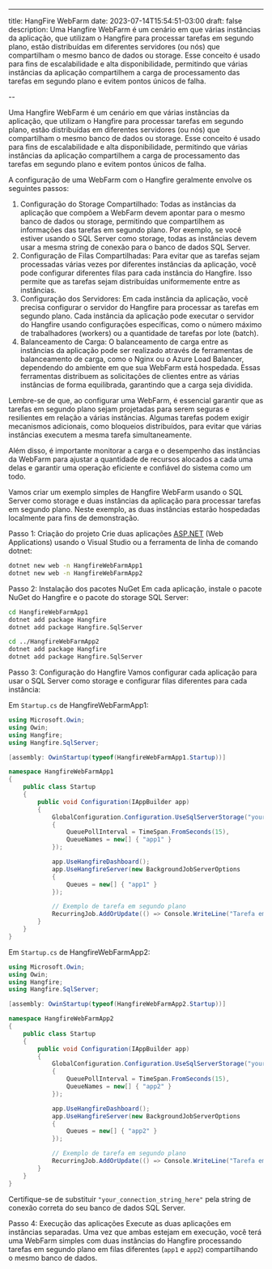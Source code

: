 ---
title: HangFire WebFarm
date: 2023-07-14T15:54:51-03:00
draft: false
description: Uma Hangfire WebFarm é um cenário em que várias instâncias da aplicação, que utilizam o Hangfire para processar tarefas em segundo plano, estão distribuídas em diferentes servidores (ou nós) que compartilham o mesmo banco de dados ou storage. Esse conceito é usado para fins de escalabilidade e alta disponibilidade, permitindo que várias instâncias da aplicação compartilhem a carga de processamento das tarefas em segundo plano e evitem pontos únicos de falha.

--

Uma Hangfire WebFarm é um cenário em que várias instâncias da aplicação, que utilizam o Hangfire para processar tarefas em segundo plano, estão distribuídas em diferentes servidores (ou nós) que compartilham o mesmo banco de dados ou storage. Esse conceito é usado para fins de escalabilidade e alta disponibilidade, permitindo que várias instâncias da aplicação compartilhem a carga de processamento das tarefas em segundo plano e evitem pontos únicos de falha.

A configuração de uma WebFarm com o Hangfire geralmente envolve os seguintes passos:

1. Configuração do Storage Compartilhado:
Todas as instâncias da aplicação que compõem a WebFarm devem apontar para o mesmo banco de dados ou storage, permitindo que compartilhem as informações das tarefas em segundo plano. Por exemplo, se você estiver usando o SQL Server como storage, todas as instâncias devem usar a mesma string de conexão para o banco de dados SQL Server.
2. Configuração de Filas Compartilhadas:
Para evitar que as tarefas sejam processadas várias vezes por diferentes instâncias da aplicação, você pode configurar diferentes filas para cada instância do Hangfire. Isso permite que as tarefas sejam distribuídas uniformemente entre as instâncias.
3. Configuração dos Servidores:
Em cada instância da aplicação, você precisa configurar o servidor do Hangfire para processar as tarefas em segundo plano. Cada instância da aplicação pode executar o servidor do Hangfire usando configurações específicas, como o número máximo de trabalhadores (workers) ou a quantidade de tarefas por lote (batch).
4. Balanceamento de Carga:
O balanceamento de carga entre as instâncias da aplicação pode ser realizado através de ferramentas de balanceamento de carga, como o Nginx ou o Azure Load Balancer, dependendo do ambiente em que sua WebFarm está hospedada. Essas ferramentas distribuem as solicitações de clientes entre as várias instâncias de forma equilibrada, garantindo que a carga seja dividida.

Lembre-se de que, ao configurar uma WebFarm, é essencial garantir que as tarefas em segundo plano sejam projetadas para serem seguras e resilientes em relação a várias instâncias. Algumas tarefas podem exigir mecanismos adicionais, como bloqueios distribuídos, para evitar que várias instâncias executem a mesma tarefa simultaneamente.

Além disso, é importante monitorar a carga e o desempenho das instâncias da WebFarm para ajustar a quantidade de recursos alocados a cada uma delas e garantir uma operação eficiente e confiável do sistema como um todo.

Vamos criar um exemplo simples de Hangfire WebFarm usando o SQL Server como storage e duas instâncias da aplicação para processar tarefas em segundo plano. Neste exemplo, as duas instâncias estarão hospedadas localmente para fins de demonstração.

Passo 1: Criação do projeto
Crie duas aplicações [ASP.NET](http://asp.net/) (Web Applications) usando o Visual Studio ou a ferramenta de linha de comando dotnet:

```bash
dotnet new web -n HangfireWebFarmApp1
dotnet new web -n HangfireWebFarmApp2

```

Passo 2: Instalação dos pacotes NuGet
Em cada aplicação, instale o pacote NuGet do Hangfire e o pacote do storage SQL Server:

```bash
cd HangfireWebFarmApp1
dotnet add package Hangfire
dotnet add package Hangfire.SqlServer

cd ../HangfireWebFarmApp2
dotnet add package Hangfire
dotnet add package Hangfire.SqlServer

```

Passo 3: Configuração do Hangfire
Vamos configurar cada aplicação para usar o SQL Server como storage e configurar filas diferentes para cada instância:

Em `Startup.cs` de HangfireWebFarmApp1:

```csharp
using Microsoft.Owin;
using Owin;
using Hangfire;
using Hangfire.SqlServer;

[assembly: OwinStartup(typeof(HangfireWebFarmApp1.Startup))]

namespace HangfireWebFarmApp1
{
    public class Startup
    {
        public void Configuration(IAppBuilder app)
        {
            GlobalConfiguration.Configuration.UseSqlServerStorage("your_connection_string_here", new SqlServerStorageOptions
            {
                QueuePollInterval = TimeSpan.FromSeconds(15),
                QueueNames = new[] { "app1" }
            });

            app.UseHangfireDashboard();
            app.UseHangfireServer(new BackgroundJobServerOptions
            {
                Queues = new[] { "app1" }
            });

            // Exemplo de tarefa em segundo plano
            RecurringJob.AddOrUpdate(() => Console.WriteLine("Tarefa em segundo plano da App1 executada!"), Cron.Minutely);
        }
    }
}

```

Em `Startup.cs` de HangfireWebFarmApp2:

```csharp
using Microsoft.Owin;
using Owin;
using Hangfire;
using Hangfire.SqlServer;

[assembly: OwinStartup(typeof(HangfireWebFarmApp2.Startup))]

namespace HangfireWebFarmApp2
{
    public class Startup
    {
        public void Configuration(IAppBuilder app)
        {
            GlobalConfiguration.Configuration.UseSqlServerStorage("your_connection_string_here", new SqlServerStorageOptions
            {
                QueuePollInterval = TimeSpan.FromSeconds(15),
                QueueNames = new[] { "app2" }
            });

            app.UseHangfireDashboard();
            app.UseHangfireServer(new BackgroundJobServerOptions
            {
                Queues = new[] { "app2" }
            });

            // Exemplo de tarefa em segundo plano
            RecurringJob.AddOrUpdate(() => Console.WriteLine("Tarefa em segundo plano da App2 executada!"), Cron.Minutely);
        }
    }
}

```

Certifique-se de substituir `"your_connection_string_here"` pela string de conexão correta do seu banco de dados SQL Server.

Passo 4: Execução das aplicações
Execute as duas aplicações em instâncias separadas. Uma vez que ambas estejam em execução, você terá uma WebFarm simples com duas instâncias do Hangfire processando tarefas em segundo plano em filas diferentes (`app1` e `app2`) compartilhando o mesmo banco de dados.
